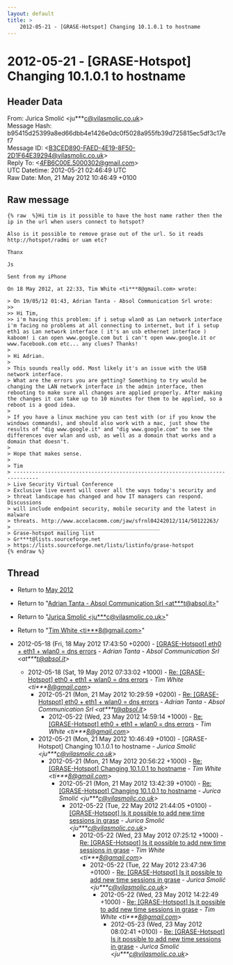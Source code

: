 ```yaml
---
layout: default
title: >
    2012-05-21 - [GRASE-Hotspot] Changing 10.1.0.1 to hostname
---
```


# 2012-05-21 - [GRASE-Hotspot] Changing 10.1.0.1 to hostname

## Header Data

From: Jurica Smolić \<ju***c@vilasmolic.co.uk\><br>
Message Hash: b95415d25399a8ed66dbb4e1426e0dc0f5028a955fb39d725815ec5df3c17ef7<br>
Message ID: \<B3CED890-FAED-4E19-8F50-2D1F64E39294@vilasmolic.co.uk\><br>
Reply To: \<4FB6C00E.5000302@gmail.com\><br>
UTC Datetime: 2012-05-21 02:46:49 UTC<br>
Raw Date: Mon, 21 May 2012 10:46:49 +0100<br>

## Raw message

```
{% raw  %}Hi tim is it possible to have the host name rather then the ip in the url when users connect to hotspot?

Also is it possible to remove grase out of the url. So it reads http://hotspot/radmi or uam etc?

Thanx

Js

Sent from my iPhone

On 18 May 2012, at 22:33, Tim White <ti***8@gmail.com> wrote:

> On 19/05/12 01:43, Adrian Tanta - Absol Communication Srl wrote:
>> 
>> Hi Tim,
>> i'm having this problem: if i setup wlan0 as Lan network interface i'm facing no problems at all connecting to internet, but if i setup eth1 as Lan network interface ( it's an usb ethernet interface ) kaboom! i can open www.google.com but i can't open www.google.it or www.facebook.com etc... any clues? Thanks!
> 
> Hi Adrian.
> 
> This sounds really odd. Most likely it's an issue with the USB network interface.
> What are the errors you are getting? Something to try would be changing the LAN network interface in the admin interface, then rebooting to make sure all changes are applied properly. After making the changes it can take up to 10 minutes for them to be applied, so a reboot is a good idea.
> 
> If you have a linux machine you can test with (or if you know the windows commands), and should also work with a mac, just show the results of "dig www.google.it" and "dig www.google.com" to see the differences over wlan and usb, as well as a domain that works and a domain that doesn't.
> 
> Hope that makes sense.
> 
> Tim
> ------------------------------------------------------------------------------
> Live Security Virtual Conference
> Exclusive live event will cover all the ways today's security and 
> threat landscape has changed and how IT managers can respond. Discussions 
> will include endpoint security, mobile security and the latest in malware 
> threats. http://www.accelacomm.com/jaw/sfrnl04242012/114/50122263/
> _______________________________________________
> Grase-hotspot mailing list
> Gr***t@lists.sourceforge.net
> https://lists.sourceforge.net/lists/listinfo/grase-hotspot
{% endraw %}
```

## Thread

+ Return to [May 2012](/archive/2012/05)

+ Return to "[Adrian Tanta - Absol Communication Srl <at***t<span>@</span>absol.it>](/authors/at___t_at_absol_it)"
+ Return to "[Jurica Smolić <ju***c<span>@</span>vilasmolic.co.uk>](/authors/ju___c_at_vilasmolic_co_uk)"
+ Return to "[Tim White <ti***8<span>@</span>gmail.com>](/authors/ti___8_at_gmail_com)"

+ 2012-05-18 (Fri, 18 May 2012 17:43:50 +0200) - [[GRASE-Hotspot] eth0 + eth1 + wlan0 = dns errors](/archive/2012/05/eefa8c93aea561af4601b872076a66c1680fb30d678b5d2b11036c8676ac07bb) - _Adrian Tanta - Absol Communication Srl \<at***t@absol.it\>_
  + 2012-05-18 (Sat, 19 May 2012 07:33:02 +1000) - [Re: [GRASE-Hotspot] eth0 + eth1 + wlan0 = dns errors](/archive/2012/05/ca625a35f39e68008682c715e45bd1aa9010859dfb7bd4f5963de51b26520de8) - _Tim White \<ti***8@gmail.com\>_
    + 2012-05-21 (Mon, 21 May 2012 10:29:59 +0200) - [Re: [GRASE-Hotspot] eth0 + eth1 + wlan0 = dns errors](/archive/2012/05/7001d9fb90603018965d7f3b97dba8dc818e4a611cfcc729d0b784f13736025d) - _Adrian Tanta - Absol Communication Srl \<at***t@absol.it\>_
      + 2012-05-22 (Wed, 23 May 2012 14:59:14 +1000) - [Re: [GRASE-Hotspot] eth0 + eth1 + wlan0 = dns errors](/archive/2012/05/e5ff7dac62831ed6d1df55fd2de2ad6b2639781aad7522c242b3ad19f92d2acf) - _Tim White \<ti***8@gmail.com\>_
    + 2012-05-21 (Mon, 21 May 2012 10:46:49 +0100) - [GRASE-Hotspot] Changing 10.1.0.1 to hostname - _Jurica Smolić \<ju***c@vilasmolic.co.uk\>_
      + 2012-05-21 (Mon, 21 May 2012 20:56:22 +1000) - [Re: [GRASE-Hotspot] Changing 10.1.0.1 to hostname](/archive/2012/05/88ded0606a73d7bb583c8f41f97629a89edd18598044816b1e99f58617a211db) - _Tim White \<ti***8@gmail.com\>_
        + 2012-05-21 (Mon, 21 May 2012 13:42:39 +0100) - [Re: [GRASE-Hotspot] Changing 10.1.0.1 to hostname](/archive/2012/05/29c8707a850f39eb217253f318ec6893af99b1409be570c9b981613be4a06524) - _Jurica Smolić \<ju***c@vilasmolic.co.uk\>_
          + 2012-05-22 (Tue, 22 May 2012 21:44:05 +0100) - [[GRASE-Hotspot] Is it possible to add new time sessions in grase](/archive/2012/05/d3e97a47fbc26e02d11b204d1def376da3c35af27c4eb48593b1b9b910d2ac0a) - _Jurica Smolić \<ju***c@vilasmolic.co.uk\>_
            + 2012-05-22 (Wed, 23 May 2012 07:25:12 +1000) - [Re: [GRASE-Hotspot] Is it possible to add new time sessions in grase](/archive/2012/05/8abb66e1ccecc475cdb222ea9c735b38d4ea56389582a140c7aa1d0292a3c743) - _Tim White \<ti***8@gmail.com\>_
              + 2012-05-22 (Tue, 22 May 2012 23:47:36 +0100) - [Re: [GRASE-Hotspot] Is it possible to add new time sessions in grase](/archive/2012/05/d92a9995d5b9ce2ced1540f7b273d8c35fc9ed8f18a26b7c6aa84d5abba82c1f) - _Jurica Smolić \<ju***c@vilasmolic.co.uk\>_
                + 2012-05-22 (Wed, 23 May 2012 14:22:49 +1000) - [Re: [GRASE-Hotspot] Is it possible to add new time sessions in grase](/archive/2012/05/f12bf8e49016166a4d26be5c633b97aecf5ce5656ae2acc329fc48102207cd39) - _Tim White \<ti***8@gmail.com\>_
                  + 2012-05-23 (Wed, 23 May 2012 08:02:41 +0100) - [Re: [GRASE-Hotspot] Is it possible to add new time sessions in grase](/archive/2012/05/cd6b895b60276f50052cadf03e444630d456bbbeeec07aa5eb0af950d2a21156) - _Jurica Smolić \<ju***c@vilasmolic.co.uk\>_

